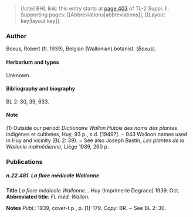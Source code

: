> [!cite] BHL link: this entry starts at [page 403](https://www.biodiversitylibrary.org/item/103859#page/413/mode/1up) of TL-2 Suppl. II.
> Supporting pages: [[Abbreviations|abbreviations]], [[Layout key|layout key]].

### Author

Boxus, Robert (fl. 1939), Belgian (Wallonian) botanist. (*Boxus*).

#### Herbarium and types

Unknown.

#### Bibliography and biography

BL 2: 30, 39, 633.

#### Note

(1) Outside our period: *Dictionaire Wallon Hutois des noms des plantes* indigènes et cultivées, Huy, 93 p., s.d. \[1949?\]. − 943 Walloon names used in Huy and vicinity (BL 2: 39). − See also Joseph Bastin, *Les plantes de la Wallonie malmédienne*, Liège 1939, 260 p.

### Publications

##### n.22.481. La flore médicale Wallonne

**Title**
*La flore médicale Wallonne*... Huy (Imprimerie Degrace) 1939. Oct.
**Abbreviated title**: *Fl. méd. Wallon.*

**Notes**
*Publ*.: 1939, cover-t.p., p. \[1\]-179. *Copy*: BR. − See BL 2: 30.

